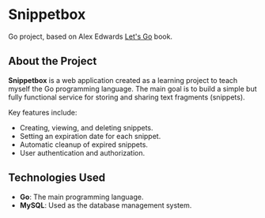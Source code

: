 # Snippetbox

Go project, based on Alex Edwards [Let's Go](https://lets-go.alexedwards.net/) book.


## About the Project
**Snippetbox** is a web application created as a learning project to teach myself the Go programming language. The main goal is to build a simple but fully functional service for storing and sharing text fragments (snippets).

Key features include:
* Creating, viewing, and deleting snippets.
* Setting an expiration date for each snippet.
* Automatic cleanup of expired snippets.
* User authentication and authorization.


## Technologies Used
* **Go**: The main programming language.
* **MySQL**: Used as the database management system.

